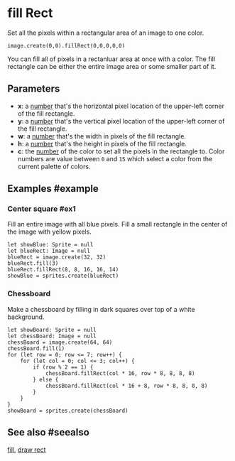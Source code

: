 # fill Rect

Set all the pixels within a rectangular area of an image to one color.

```sig
image.create(0,0).fillRect(0,0,0,0,0)
```

You can fill all of pixels in a rectanluar area at once with a color. The fill rectangle can be either the entire image area or some smaller part of it.

## Parameters

* **x**: a [number](/types/number) that's the horizontal pixel location of the upper-left corner of the fill rectangle.
* **y**: a [number](/types/number) that's the vertical pixel location of the upper-left corner of the fill rectangle.
* **w**: a [number](/types/number) that's the width in pixels of the fill rectangle.
* **h**: a [number](/types/number) that's the height in pixels of the fill rectangle.
* **c**: the [number](/types/number) of the color to set all the pixels in the rectangle to. Color numbers are value between `0` and `15` which select a color from the current palette of colors.

## Examples #example

### Center square #ex1

Fill an entire image with all blue pixels. Fill a small rectangle in the center of the image with yellow pixels.

```blocks
let showBlue: Sprite = null
let blueRect: Image = null
blueRect = image.create(32, 32)
blueRect.fill(3)
blueRect.fillRect(8, 8, 16, 16, 14)
showBlue = sprites.create(blueRect)
```

### Chessboard

Make a chessboard by filling in dark squares over top of a white background.

```blocks
let showBoard: Sprite = null
let chessBoard: Image = null
chessBoard = image.create(64, 64)
chessBoard.fill(1)
for (let row = 0; row <= 7; row++) {
    for (let col = 0; col <= 3; col++) {
        if (row % 2 == 1) {
            chessBoard.fillRect(col * 16, row * 8, 8, 8, 8)
        } else {
            chessBoard.fillRect(col * 16 + 8, row * 8, 8, 8, 8)
        }
    }
}
showBoard = sprites.create(chessBoard)
```

## See also #seealso

[fill](/reference/images/image/fill),
[draw rect](/reference/images/image/draw-rect)
